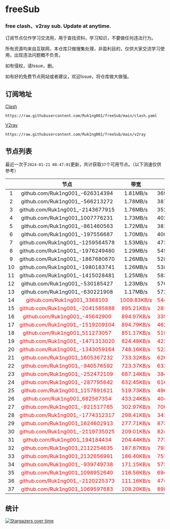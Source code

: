 # freeSub
### free clash、v2ray sub. Update at anytime.

订阅节点仅作学习交流用，用于查找资料，学习知识，不要做任何违法行为。

所有资源均来自互联网，本仓库只做搜集处理，非盈利目的，仅供大家交流学习使用，出现违法问题概不负责。

如有侵权，请Issue，删。

如有好的免费节点网站或者建议，欢迎Issue，将仓库做大做强。

## 订阅地址
[Clash](https://raw.githubusercontent.com/Ruk1ng001/freeSub/main/clash.yaml)
```
https://raw.githubusercontent.com/Ruk1ng001/freeSub/main/clash.yaml
```
[V2ray](https://raw.githubusercontent.com/Ruk1ng001/freeSub/main/v2ray)
```
https://raw.githubusercontent.com/Ruk1ng001/freeSub/main/v2ray
```

## 节点列表

最近一次于`2024-01-21 08:47:01`更新，共计获取`37`个可用节点。（以下测速仅供参考）

|  | 节点 | 带宽 | 延迟 |
|:-:|:--:|:--:|:--:|
 | 1 | github.com/Ruk1ng001_-626314394 | 1.81MB/s | 369.00ms |
 | 2 | github.com/Ruk1ng001_-566213272 | 1.78MB/s | 387.00ms |
 | 3 | github.com/Ruk1ng001_-2143677915 | 1.76MB/s | 352.00ms |
 | 4 | github.com/Ruk1ng001_1007776231 | 1.73MB/s | 402.00ms |
 | 5 | github.com/Ruk1ng001_-861460563 | 1.72MB/s | 381.00ms |
 | 6 | github.com/Ruk1ng001_-197556687 | 1.70MB/s | 400.00ms |
 | 7 | github.com/Ruk1ng001_-1259564578 | 1.53MB/s | 473.00ms |
 | 8 | github.com/Ruk1ng001_-1976249480 | 1.29MB/s | 545.00ms |
 | 9 | github.com/Ruk1ng001_-1867680670 | 1.26MB/s | 528.00ms |
 | 10 | github.com/Ruk1ng001_-1980183741 | 1.26MB/s | 538.00ms |
 | 11 | github.com/Ruk1ng001_-1415028481 | 1.25MB/s | 583.00ms |
 | 12 | github.com/Ruk1ng001_-530185427 | 1.23MB/s | 570.00ms |
 | 13 | github.com/Ruk1ng001_-630221908 | 1.17MB/s | 572.00ms |
 | 14 | <font color=red>github.com/Ruk1ng001_3368103</font> | <font color=red>1009.83KB/s</font> | <font color=red>544.00ms</font> |
 | 15 | <font color=red>github.com/Ruk1ng001_-2041585888</font> | <font color=red>895.21KB/s</font> | <font color=red>281.00ms</font> |
 | 16 | <font color=red>github.com/Ruk1ng001_-45642900</font> | <font color=red>894.97KB/s</font> | <font color=red>335.00ms</font> |
 | 17 | <font color=red>github.com/Ruk1ng001_-1519209104</font> | <font color=red>894.79KB/s</font> | <font color=red>462.00ms</font> |
 | 18 | <font color=red>github.com/Ruk1ng001_511273057</font> | <font color=red>851.17KB/s</font> | <font color=red>519.00ms</font> |
 | 19 | <font color=red>github.com/Ruk1ng001_-1471313020</font> | <font color=red>824.48KB/s</font> | <font color=red>422.00ms</font> |
 | 20 | <font color=red>github.com/Ruk1ng001_-1343059164</font> | <font color=red>748.16KB/s</font> | <font color=red>522.00ms</font> |
 | 21 | <font color=red>github.com/Ruk1ng001_1605367232</font> | <font color=red>733.32KB/s</font> | <font color=red>626.00ms</font> |
 | 22 | <font color=red>github.com/Ruk1ng001_-940576592</font> | <font color=red>723.37KB/s</font> | <font color=red>631.00ms</font> |
 | 23 | <font color=red>github.com/Ruk1ng001_-252472109</font> | <font color=red>687.14KB/s</font> | <font color=red>384.00ms</font> |
 | 24 | <font color=red>github.com/Ruk1ng001_-287795642</font> | <font color=red>632.45KB/s</font> | <font color=red>616.00ms</font> |
 | 25 | <font color=red>github.com/Ruk1ng001_1157891621</font> | <font color=red>519.73KB/s</font> | <font color=red>496.00ms</font> |
 | 26 | <font color=red>github.com/Ruk1ng001_682567354</font> | <font color=red>433.24KB/s</font> | <font color=red>404.00ms</font> |
 | 27 | <font color=red>github.com/Ruk1ng001_-921517765</font> | <font color=red>302.97KB/s</font> | <font color=red>700.00ms</font> |
 | 28 | <font color=red>github.com/Ruk1ng001_-1774312317</font> | <font color=red>298.41KB/s</font> | <font color=red>341.00ms</font> |
 | 29 | <font color=red>github.com/Ruk1ng001_1624602913</font> | <font color=red>277.71KB/s</font> | <font color=red>873.00ms</font> |
 | 30 | <font color=red>github.com/Ruk1ng001_-2119735025</font> | <font color=red>209.01KB/s</font> | <font color=red>824.00ms</font> |
 | 31 | <font color=red>github.com/Ruk1ng001_194184434</font> | <font color=red>204.44KB/s</font> | <font color=red>773.00ms</font> |
 | 32 | <font color=red>github.com/Ruk1ng001_2112254635</font> | <font color=red>187.87KB/s</font> | <font color=red>793.00ms</font> |
 | 33 | <font color=red>github.com/Ruk1ng001_2132656991</font> | <font color=red>186.40KB/s</font> | <font color=red>757.00ms</font> |
 | 34 | <font color=red>github.com/Ruk1ng001_-939749738</font> | <font color=red>171.15KB/s</font> | <font color=red>573.00ms</font> |
 | 35 | <font color=red>github.com/Ruk1ng001_1098952640</font> | <font color=red>116.56KB/s</font> | <font color=red>694.00ms</font> |
 | 36 | <font color=red>github.com/Ruk1ng001_-2120225373</font> | <font color=red>111.16KB/s</font> | <font color=red>474.00ms</font> |
 | 37 | <font color=red>github.com/Ruk1ng001_1069597683</font> | <font color=red>108.20KB/s</font> | <font color=red>898.00ms</font> |


## 统计

[![Stargazers over time](https://starchart.cc/Ruk1ng001/freeSub.svg)](https://starchart.cc/Ruk1ng001/freeSub)